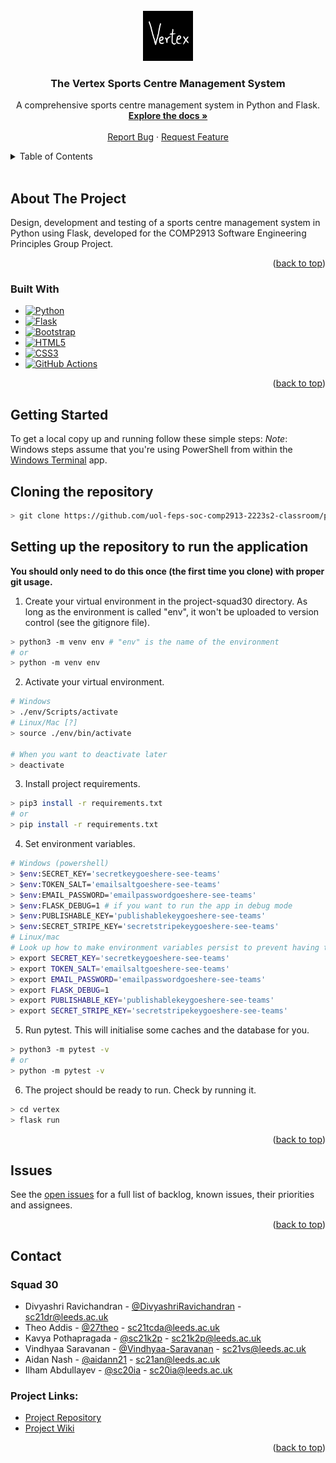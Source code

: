 
<!-- PROJECT LOGO -->
<br />
<div align="center">
  <a href="https://github.com/uol-feps-soc-comp2913-2223s2-classroom/project-squad30">
    <img src="vertex/app/static/images/logo.jpeg" alt="Logo" width="80" height="80">
  </a>

<h3 align="center">The Vertex Sports Centre Management System</h3>
  
  <p align="center">
    A comprehensive sports centre management system in Python and Flask.
    <br />
    <a href="https://github.com/uol-feps-soc-comp2913-2223s2-classroom/project-squad30"><strong>Explore the docs »</strong></a>
    <br />
    <br />
    <a href="https://github.com/uol-feps-soc-comp2913-2223s2-classroom/project-squad30/issues">Report Bug</a>
    ·
    <a href="https://github.com/uol-feps-soc-comp2913-2223s2-classroom/project-squad30/issues">Request Feature</a>
  </p>
</div>



<!-- TABLE OF CONTENTS -->
<details>
  <summary>Table of Contents</summary>
  <ol>
    <li>
      <a href="#about-the-project">About The Project</a>
      <ul>
        <li><a href="#built-with">Built With</a></li>
      </ul>
    </li>
    <li>
      <a href="#getting-started">Getting Started</a>
      <ul>
        <li><a href="#prerequisites">Prerequisites</a></li>
        <li><a href="#installation">Installation</a></li>
      </ul>
    </li>
    <li><a href="#usage">Usage</a></li>
    <li><a href="#roadmap">Issues</a></li>
    <li><a href="#contact">Contact</a></li>
  </ol>
</details><br>



<!-- ABOUT THE PROJECT -->
## About The Project

Design, development and testing of a sports centre management system in Python using Flask, developed for the COMP2913 Software Engineering Principles Group Project.

<p align="right">(<a href="#readme-top">back to top</a>)</p>

### Built With

* [![Python][Python.com]][Python-url]
* [![Flask][Flask.com]][Flask-url]
* [![Bootstrap][Bootstrap.com]][Bootstrap-url]
* [![HTML5][HTML5.com]][HTML5-url]
* [![CSS3][CSS3.com]][CSS3-url]
* [![GitHub Actions][Actions.com]][Actions-url]

<p align="right">(<a href="#readme-top">back to top</a>)</p>


<!-- GETTING STARTED -->
## Getting Started

To get a local copy up and running follow these simple steps:
*Note*: Windows steps assume that you're using PowerShell from within the [Windows Terminal](https://apps.microsoft.com/store/detail/windows-terminal/9N0DX20HK701?hl=en-gb&gl=gb&rtc=1) app.

## Cloning the repository

```bash
> git clone https://github.com/uol-feps-soc-comp2913-2223s2-classroom/project-squad30.git
```

## Setting up the repository to run the application

**You should only need to do this once (the first time you clone) with proper git usage.**

1. Create your virtual environment in the project-squad30 directory. As long as the environment is called "env", it won't be uploaded to version control (see the gitignore file).
```bash
> python3 -m venv env # "env" is the name of the environment
# or
> python -m venv env
```

2. Activate your virtual environment. 
```bash
# Windows
> ./env/Scripts/activate
# Linux/Mac [?]
> source ./env/bin/activate

# When you want to deactivate later
> deactivate
```

3. Install project requirements.
```bash
> pip3 install -r requirements.txt
# or
> pip install -r requirements.txt
```

4. Set environment variables.

```bash
# Windows (powershell)
> $env:SECRET_KEY='secretkeygoeshere-see-teams'
> $env:TOKEN_SALT='emailsaltgoeshere-see-teams'
> $env:EMAIL_PASSWORD='emailpasswordgoeshere-see-teams'
> $env:FLASK_DEBUG=1 # if you want to run the app in debug mode
> $env:PUBLISHABLE_KEY='publishablekeygoeshere-see-teams'
> $env:SECRET_STRIPE_KEY='secretstripekeygoeshere-see-teams'
# Linux/mac
# Look up how to make environment variables persist to prevent having to re-do this step every time you open a new terminal.
> export SECRET_KEY='secretkeygoeshere-see-teams'
> export TOKEN_SALT='emailsaltgoeshere-see-teams'
> export EMAIL_PASSWORD='emailpasswordgoeshere-see-teams'
> export FLASK_DEBUG=1
> export PUBLISHABLE_KEY='publishablekeygoeshere-see-teams'
> export SECRET_STRIPE_KEY='secretstripekeygoeshere-see-teams'
```

5. Run pytest. This will initialise some caches and the database for you.

```bash
> python3 -m pytest -v
# or 
> python -m pytest -v
```

6. The project should be ready to run.
Check by running it.

```bash
> cd vertex
> flask run
```

<p align="right">(<a href="#readme-top">back to top</a>)</p>



<!-- ISSUES -->
## Issues

See the [open issues](https://github.com/uol-feps-soc-comp2913-2223s2-classroom/project-squad30/issues) for a full list of backlog, known issues, their priorities and assignees.

<p align="right">(<a href="#readme-top">back to top</a>)</p>



<!-- CONTACT -->
## Contact

### Squad 30

* Divyashri Ravichandran - [@DivyashriRavichandran](https://github.com/DivyashriRavichandran) - sc21dr@leeds.ac.uk
* Theo Addis - [@27theo](https://github.com/27theo) - sc21tcda@leeds.ac.uk
* Kavya Pothapragada - [@sc21k2p](https://github.com/sc21k2p) - sc21k2p@leeds.ac.uk
* Vindhyaa Saravanan - [@Vindhyaa-Saravanan](https://github.com/Vindhyaa-Saravanan) - sc21vs@leeds.ac.uk
* Aidan Nash - [@aidann21](https://github.com/aidann21) - sc21an@leeds.ac.uk
* Ilham Abdullayev - [@sc20ia](https://github.com/sc20ia) - sc20ia@leeds.ac.uk


### Project Links:

* [Project Repository](https://github.com/uol-feps-soc-comp2913-2223s2-classroom/project-squad30)
* [Project Wiki](https://github.com/uol-feps-soc-comp2913-2223s2-classroom/project-squad30/wiki)

<p align="right">(<a href="#readme-top">back to top</a>)</p>


<!-- MARKDOWN LINKS & IMAGES -->
<!-- https://www.markdownguide.org/basic-syntax/#reference-style-links -->

[Bootstrap.com]: https://img.shields.io/badge/Bootstrap-563D7C?style=for-the-badge&logo=bootstrap&logoColor=white
[Bootstrap-url]: https://getbootstrap.com
[JQuery.com]: https://img.shields.io/badge/jQuery-0769AD?style=for-the-badge&logo=jquery&logoColor=white
[JQuery-url]: https://jquery.com 
[Flask.com]: https://img.shields.io/badge/flask-%23000.svg?style=for-the-badge&logo=flask&logoColor=white
[Flask-url]: https://flask.palletsprojects.com/en/2.2.x/
[Python.com]: https://img.shields.io/badge/python-3670A0?style=for-the-badge&logo=python&logoColor=ffdd54
[Python-url]: https://python.org
[Actions.com]: https://img.shields.io/badge/github%20actions-%232671E5.svg?style=for-the-badge&logo=githubactions&logoColor=white
[Actions-url]: https://docs.github.com/en/actions
[CSS3.com]: https://img.shields.io/badge/css3-%231572B6.svg?style=for-the-badge&logo=css3&logoColor=white
[CSS3-url]: https://www.w3.org/Style/CSS/Overview.en.html
[HTML5.com]: https://img.shields.io/badge/html5-%23E34F26.svg?style=for-the-badge&logo=html5&logoColor=white
[HTML5-url]: https://www.w3.org/html/
